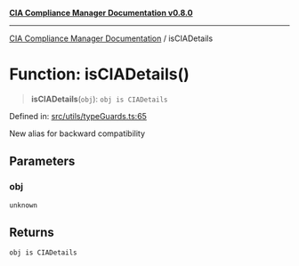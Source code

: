 [**CIA Compliance Manager Documentation v0.8.0**](../README.md)

***

[CIA Compliance Manager Documentation](../globals.md) / isCIADetails

# Function: isCIADetails()

> **isCIADetails**(`obj`): `obj is CIADetails`

Defined in: [src/utils/typeGuards.ts:65](https://github.com/Hack23/cia-compliance-manager/blob/791b5a1b6e700c8b8480de209374e4cb1086330d/src/utils/typeGuards.ts#L65)

New alias for backward compatibility

## Parameters

### obj

`unknown`

## Returns

`obj is CIADetails`
